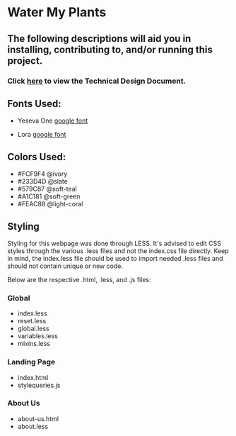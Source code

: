 # Water My Plants

## The following descriptions will aid you in installing, contributing to, and/or running this project.

### Click [here](https://docs.google.com/document/d/1FAyLaWWjvthPrlgIjr8PdfB98Gg199KdGMB_t9B6cFE/edit) to view the Technical Design Document.

## Fonts Used:

* Yeseva One [google font](https://fonts.google.com/specimen/Yeseva+One?selection.family=Yeseva+One)

* Lora [google font](https://fonts.google.com/specimen/Lora)

## Colors Used:

* #FCF9F4 @ivory
* #233D4D @slate
* #579C87 @soft-teal
* #A1C181 @soft-green
* #FEAC88 @light-coral

## Styling

Styling for this webpage was done through LESS. It's advised to edit CSS styles through the various .less files and not the index.css file directly. Keep in mind, the index.less file should be used to import needed .less files and should not contain unique or new code.

Below are the respective .html, .less, and .js files:

### Global

* index.less
* reset.less
* global.less
* variables.less
* mixins.less

### Landing Page

* index.html
* stylequeries.js

### About Us

* about-us.html
* about.less

